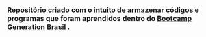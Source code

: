 ### Repositório criado com o intuito de armazenar códigos e programas que foram aprendidos dentro do <a href ="https://brazil.generation.org/"> Bootcamp Generation Brasil </a>.
